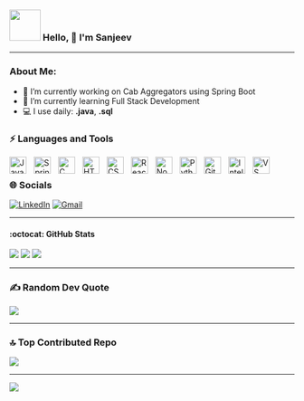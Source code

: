 <!--
**SJ1975/SJ1975** is a ✨ _special_ ✨ repository because its `README.md` (this file) appears on your GitHub profile.
-->

### <img src="https://github.com/TheDudeThatCode/TheDudeThatCode/blob/master/Assets/Developer.gif" width="55" /> Hello, 👋 I'm Sanjeev
---
### About Me:
- 🔭 I’m currently working on Cab Aggregators using Spring Boot
- 🌱 I’m currently learning Full Stack Development
- 💻 I use daily: **.java**, **.sql**

### ⚡ Languages and Tools
<img align="left" alt="Java" width="30px" style="padding-right:10px;" src="https://cdn.jsdelivr.net/gh/devicons/devicon/icons/java/java-original.svg"/>
<img align="left" alt="Spring Boot" width="30px" style="padding-right:10px;" src="https://cdn.jsdelivr.net/gh/devicons/devicon/icons/spring/spring-original.svg" />
<img align="left" alt="C" width="30px" style="padding-right:10px;" src="https://cdn.jsdelivr.net/gh/devicons/devicon/icons/c/c-original.svg"/>
<img align="left" alt="HTML" width="30px" style="padding-right:10px;" src="https://cdn.jsdelivr.net/gh/devicons/devicon/icons/html5/html5-plain.svg" />
<img align="left" alt="CSS" width="30px" style="padding-right:10px;" src="https://cdn.jsdelivr.net/gh/devicons/devicon/icons/css3/css3-plain.svg" />
<img align="left" alt="React" width="30px" style="padding-right:10px;" src="https://cdn.jsdelivr.net/gh/devicons/devicon/icons/react/react-original.svg" />
<img align="left" alt="NodeJS" width="30px" style="padding-right:10px;" src="https://cdn.jsdelivr.net/gh/devicons/devicon/icons/nodejs/nodejs-original.svg" />
<img align="left" alt="Python" width="30px" style="padding-right:10px;" src="https://cdn.jsdelivr.net/gh/devicons/devicon/icons/python/python-plain.svg" />
<img align="left" alt="Git" width="30px" style="padding-right:10px;" src="https://cdn.jsdelivr.net/gh/devicons/devicon/icons/git/git-original.svg" />
<img align="left" alt="IntelliJ IDEA" width="30px" style="padding-right:10px;" src="https://cdn.jsdelivr.net/gh/devicons/devicon/icons/intellij/intellij-original.svg"/>
<img align="left" alt="VS Code" width="30px" style="padding-right:10px;" src="https://cdn.jsdelivr.net/gh/devicons/devicon/icons/vscode/vscode-original.svg"/>

<br/>

### 🌐 Socials
[![LinkedIn](https://img.shields.io/badge/LinkedIn-%230077B5.svg?logo=linkedin&logoColor=white)](https://linkedin.com/in/https://www.linkedin.com/in/sanjeevk1964/)
[![Gmail](https://img.shields.io/badge/Gmail-D14836?logo=gmail&logoColor=white)](mailto:sanjeevksharma495@gmail.com)

---

<!-- ### 📊 GitHub Stats -->
#### :octocat: GitHub Stats
![](https://github-readme-stats.vercel.app/api?username=SJ1975&theme=shadow_blue&hide_border=false&include_all_commits=false&count_private=false) ![](https://github-readme-streak-stats.herokuapp.com/?user=SJ1975&theme=shadow_blue&hide_border=false)
![](https://github-readme-stats.vercel.app/api/top-langs/?username=SJ1975&theme=shadow_blue&hide_border=false&include_all_commits=false&count_private=false&layout=compact)

---

### ✍️ Random Dev Quote
![](https://quotes-github-readme.vercel.app/api?type=horizontal&theme=radical)

---

### 🔝 Top Contributed Repo
![](https://github-contributor-stats.vercel.app/api?username=SJ1975&limit=5&theme=shadow_blue&combine_all_yearly_contributions=true)

---
[![](https://visitcount.itsvg.in/api?id=SJ1975&icon=0&color=0)](https://visitcount.itsvg.in)

<!-- Proudly created with GPRM ( https://gprm.itsvg.in ) -->
